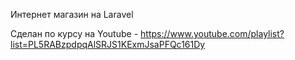 Интернет магазин на Laravel

Сделан по курсу на Youtube - https://www.youtube.com/playlist?list=PL5RABzpdpqAlSRJS1KExmJsaPFQc161Dy
